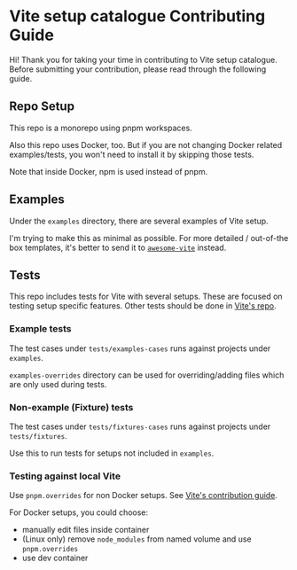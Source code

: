 # Vite setup catalogue Contributing Guide

Hi! Thank you for taking your time in contributing to Vite setup catalogue. Before submitting your contribution, please read through the following guide.

## Repo Setup

This repo is a monorepo using pnpm workspaces.

Also this repo uses Docker, too.
But if you are not changing Docker related examples/tests, you won't need to install it by skipping those tests.

Note that inside Docker, npm is used instead of pnpm.

## Examples

Under the `examples` directory, there are several examples of Vite setup.

I'm trying to make this as minimal as possible. For more detailed / out-of-the box templates, it's better to send it to [`awesome-vite`](https://github.com/vitejs/awesome-vite) instead.

## Tests

This repo includes tests for Vite with several setups. These are focused on testing setup specific features. Other tests should be done in [Vite's repo](https://github.com/vitejs/vite).

### Example tests

The test cases under `tests/examples-cases` runs against projects under `examples`.

`examples-overrides` directory can be used for overriding/adding files which are only used during tests.

### Non-example (Fixture) tests

The test cases under `tests/fixtures-cases` runs against projects under `tests/fixtures`.

Use this to run tests for setups not included in `examples`.

### Testing against local Vite

Use `pnpm.overrides` for non Docker setups. See [Vite's contribution guide](https://github.com/vitejs/vite/blob/main/CONTRIBUTING.md#testing-vite-against-external-packages).

For Docker setups, you could choose:

- manually edit files inside container
- (Linux only) remove `node_modules` from named volume and use `pnpm.overrides`
- use dev container
